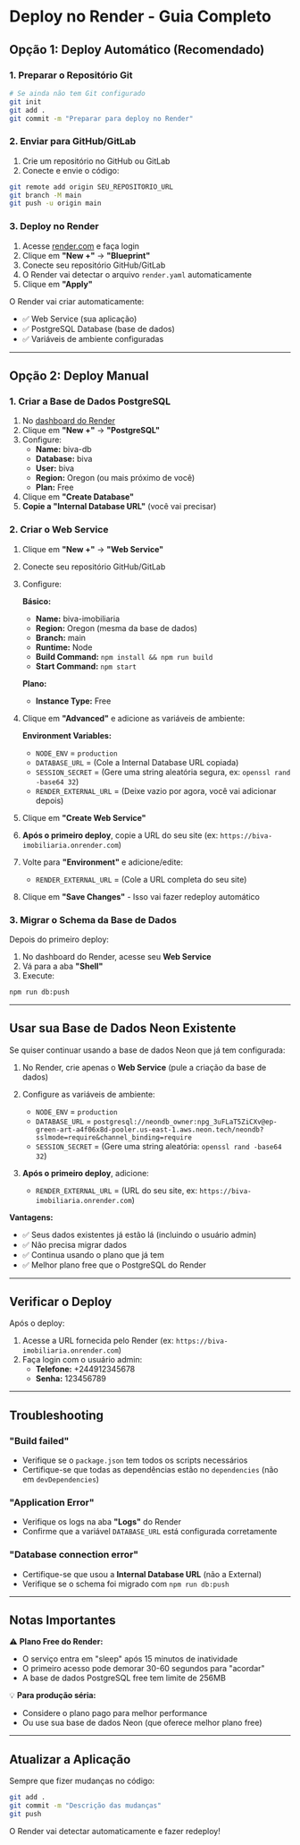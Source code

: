 # Deploy no Render - Guia Completo

## Opção 1: Deploy Automático (Recomendado)

### 1. Preparar o Repositório Git
```bash
# Se ainda não tem Git configurado
git init
git add .
git commit -m "Preparar para deploy no Render"
```

### 2. Enviar para GitHub/GitLab
1. Crie um repositório no GitHub ou GitLab
2. Conecte e envie o código:
```bash
git remote add origin SEU_REPOSITORIO_URL
git branch -M main
git push -u origin main
```

### 3. Deploy no Render

1. Acesse [render.com](https://render.com) e faça login
2. Clique em **"New +"** → **"Blueprint"**
3. Conecte seu repositório GitHub/GitLab
4. O Render vai detectar o arquivo `render.yaml` automaticamente
5. Clique em **"Apply"**

O Render vai criar automaticamente:
- ✅ Web Service (sua aplicação)
- ✅ PostgreSQL Database (base de dados)
- ✅ Variáveis de ambiente configuradas

---

## Opção 2: Deploy Manual

### 1. Criar a Base de Dados PostgreSQL

1. No [dashboard do Render](https://dashboard.render.com)
2. Clique em **"New +"** → **"PostgreSQL"**
3. Configure:
   - **Name:** biva-db
   - **Database:** biva
   - **User:** biva
   - **Region:** Oregon (ou mais próximo de você)
   - **Plan:** Free
4. Clique em **"Create Database"**
5. **Copie a "Internal Database URL"** (você vai precisar)

### 2. Criar o Web Service

1. Clique em **"New +"** → **"Web Service"**
2. Conecte seu repositório GitHub/GitLab
3. Configure:

   **Básico:**
   - **Name:** biva-imobiliaria
   - **Region:** Oregon (mesma da base de dados)
   - **Branch:** main
   - **Runtime:** Node
   - **Build Command:** `npm install && npm run build`
   - **Start Command:** `npm start`

   **Plano:**
   - **Instance Type:** Free

4. Clique em **"Advanced"** e adicione as variáveis de ambiente:

   **Environment Variables:**
   - `NODE_ENV` = `production`
   - `DATABASE_URL` = (Cole a Internal Database URL copiada)
   - `SESSION_SECRET` = (Gere uma string aleatória segura, ex: `openssl rand -base64 32`)
   - `RENDER_EXTERNAL_URL` = (Deixe vazio por agora, você vai adicionar depois)

5. Clique em **"Create Web Service"**

6. **Após o primeiro deploy**, copie a URL do seu site (ex: `https://biva-imobiliaria.onrender.com`)

7. Volte para **"Environment"** e adicione/edite:
   - `RENDER_EXTERNAL_URL` = (Cole a URL completa do seu site)
   
8. Clique em **"Save Changes"** - Isso vai fazer redeploy automático

### 3. Migrar o Schema da Base de Dados

Depois do primeiro deploy:

1. No dashboard do Render, acesse seu **Web Service**
2. Vá para a aba **"Shell"**
3. Execute:
```bash
npm run db:push
```

---

## Usar sua Base de Dados Neon Existente

Se quiser continuar usando a base de dados Neon que já tem configurada:

1. No Render, crie apenas o **Web Service** (pule a criação da base de dados)
2. Configure as variáveis de ambiente:
   - `NODE_ENV` = `production`
   - `DATABASE_URL` = `postgresql://neondb_owner:npg_3uFLaT5ZiCXv@ep-green-art-a4f06x8d-pooler.us-east-1.aws.neon.tech/neondb?sslmode=require&channel_binding=require`
   - `SESSION_SECRET` = (Gere uma string aleatória: `openssl rand -base64 32`)

3. **Após o primeiro deploy**, adicione:
   - `RENDER_EXTERNAL_URL` = (URL do seu site, ex: `https://biva-imobiliaria.onrender.com`)

**Vantagens:**
- ✅ Seus dados existentes já estão lá (incluindo o usuário admin)
- ✅ Não precisa migrar dados
- ✅ Continua usando o plano que já tem
- ✅ Melhor plano free que o PostgreSQL do Render

---

## Verificar o Deploy

Após o deploy:

1. Acesse a URL fornecida pelo Render (ex: `https://biva-imobiliaria.onrender.com`)
2. Faça login com o usuário admin:
   - **Telefone:** +244912345678
   - **Senha:** 123456789

---

## Troubleshooting

### "Build failed"
- Verifique se o `package.json` tem todos os scripts necessários
- Certifique-se que todas as dependências estão no `dependencies` (não em `devDependencies`)

### "Application Error"
- Verifique os logs na aba **"Logs"** do Render
- Confirme que a variável `DATABASE_URL` está configurada corretamente

### "Database connection error"
- Certifique-se que usou a **Internal Database URL** (não a External)
- Verifique se o schema foi migrado com `npm run db:push`

---

## Notas Importantes

⚠️ **Plano Free do Render:**
- O serviço entra em "sleep" após 15 minutos de inatividade
- O primeiro acesso pode demorar 30-60 segundos para "acordar"
- A base de dados PostgreSQL free tem limite de 256MB

💡 **Para produção séria:**
- Considere o plano pago para melhor performance
- Ou use sua base de dados Neon (que oferece melhor plano free)

---

## Atualizar a Aplicação

Sempre que fizer mudanças no código:

```bash
git add .
git commit -m "Descrição das mudanças"
git push
```

O Render vai detectar automaticamente e fazer redeploy!
